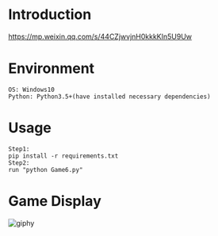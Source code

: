 # Introduction
https://mp.weixin.qq.com/s/44CZjwvjnH0kkkKIn5U9Uw

# Environment
```
OS: Windows10
Python: Python3.5+(have installed necessary dependencies)
```

# Usage
```
Step1:
pip install -r requirements.txt
Step2:
run "python Game6.py"
```

# Game Display
![giphy](demonstration/running.gif)